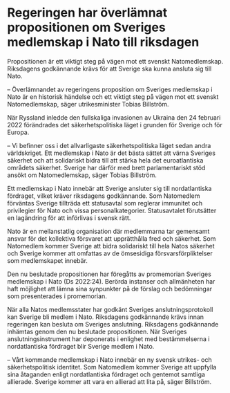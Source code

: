 # Regeringen har överlämnat propositionen om Sveriges medlemskap i Nato till riksdagen

Propositionen är ett viktigt steg på vägen mot ett svenskt Natomedlemskap. Riksdagens godkännande krävs för att Sverige ska kunna ansluta sig till Nato.


– Överlämnandet av regeringens proposition om Sveriges medlemskap i Nato är en historisk händelse och ett viktigt steg på vägen mot ett svenskt Natomedlemskap, säger utrikesminister Tobias Billström.

När Ryssland inledde den fullskaliga invasionen av Ukraina den 24 februari 2022 förändrades det säkerhetspolitiska läget i grunden för Sverige och för Europa.

– Vi befinner oss i det allvarligaste säkerhetspolitiska läget sedan andra världskriget. Ett medlemskap i Nato är det bästa sättet att värna Sveriges säkerhet och att solidariskt bidra till att stärka hela det euroatlantiska områdets säkerhet. Sverige har därför med brett parlamentariskt stöd ansökt om Natomedlemskap, säger Tobias Billström.

Ett medlemskap i Nato innebär att Sverige ansluter sig till nordatlantiska fördraget, vilket kräver riksdagens godkännande. Som Natomedlem förväntas Sverige tillträda ett statusavtal som reglerar immunitet och privilegier för Nato och vissa personalkategorier. Statusavtalet förutsätter en lagändring för att införlivas i svensk rätt.

Nato är en mellanstatlig organisation där medlemmarna tar gemensamt ansvar för det kollektiva försvaret att upprätthålla fred och säkerhet. Som Natomedlem kommer Sverige att bidra solidariskt till hela Natos säkerhet och Sverige kommer att omfattas av de ömsesidiga försvarsförpliktelser som medlemskapet innebär.

Den nu beslutade propositionen har föregåtts av promemorian Sveriges medlemskap i Nato (Ds 2022:24\). Berörda instanser och allmänheten har haft möjlighet att lämna sina synpunkter på de förslag och bedömningar som presenterades i promemorian.

När alla Natos medlemsstater har godkänt Sveriges anslutningsprotokoll kan Sverige bli medlem i Nato. Riksdagens godkännande krävs innan regeringen kan besluta om Sveriges anslutning. Riksdagens godkännande inhämtas genom den nu beslutade propositionen. När Sveriges anslutningsinstrument har deponerats i enlighet med bestämmelserna i nordatlantiska fördraget blir Sverige medlem i Nato.

– Vårt kommande medlemskap i Nato innebär en ny svensk utrikes\- och säkerhetspolitisk identitet. Som Natomedlem kommer Sverige att uppfylla sina åtaganden enligt nordatlantiska fördraget och gentemot samtliga allierade. Sverige kommer att vara en allierad att lita på, säger Billström.
